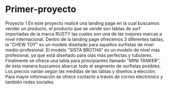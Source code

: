 # Primer-proyecto
Proyecto 1
En este proyecto realicé una landing page en la cual buscamos vender un producto,
el producto que se vende son tablas de surf importadas de la marca RUSTY las cuales
son una de las mejores marcas a nivel internacional.
Dentro de la landing page ofrecemos 3 diferentes tablas, la "CHEW TOY" es un modelo
diseñado para aquellos surfistas de nivel medio-profesional.
El modelo "SISTA BROTHA" es un modelo de nivel más profesional, ya que está diseñado
para olas más perfectas y tubulares.
Finalmente se ofrece una tabla para principiantes llamado "MINI TANKER", de esta manera buscamos
abarcar todo el segmento de surfistas posibles.
Los precios varían según las medidas de las tablas y diseños a elección.
Para mayor información se ofrece contacto a través de correo electrónico y también redes sociales.

